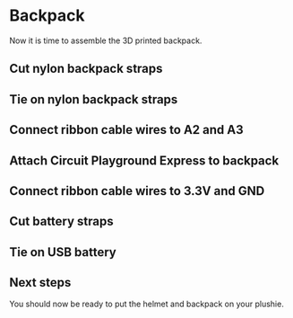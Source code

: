 # Backpack

Now it is time to assemble the 3D printed backpack.

## Cut nylon backpack straps

## Tie on nylon backpack straps

## Connect ribbon cable wires to A2 and A3

## Attach Circuit Playground Express to backpack

## Connect ribbon cable wires to 3.3V and GND

## Cut battery straps

## Tie on USB battery

## Next steps

You should now be ready to put the helmet and backpack on your plushie.
